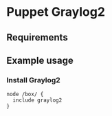 # Puppet Graylog2

## Requirements

## Example usage

### Install Graylog2

    node /box/ {
      include graylog2
    }

